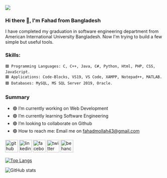![](https://media-exp1.licdn.com/dms/image/C5616AQEfXdF9loKlmw/profile-displaybackgroundimage-shrink_350_1400/0/1589097837182?e=1638403200&v=beta&t=4wxhX7-jxH-jUPFRGYxlgH8ZNyNSncn1TDh8_DVcgtM)

### Hi there 👋, I'm **Fahad** from **Bangladesh**


I have completed my graduation in software engineering department from American International University Bangladesh. Now I'm trying to build a few simple but useful tools.

### Skills:
    🟩 Programming Languages: C, C++, Java, C#, Python, Html, PHP, CSS, JavaScript.
    🟩 Applications: Code-Blocks, VS19, VS Code, XAMPP, Notepad++, MATLAB.
    🟩 Databases: MySQL, MS SQL Server 2019, Oracle.
    
### Summary
  - 🟢 I’m currently working on Web Development 
  - 🟢 I’m currently learning Software Engineering 
  - 🟢 I’m looking to collaborate on Github 
  - 🟢 How to reach me: Email me on fahadmollah43@gmail.com


[<img src='https://cdn.jsdelivr.net/npm/simple-icons@3.0.1/icons/github.svg' alt='github' height='40'>](https://github.com/Fahad4969)  [<img src='https://cdn.jsdelivr.net/npm/simple-icons@3.0.1/icons/linkedin.svg' alt='linkedin' height='40'>](https://www.linkedin.com/in/fahad-mollah-a12540136//)  [<img src='https://cdn.jsdelivr.net/npm/simple-icons@3.0.1/icons/facebook.svg' alt='facebook' height='40'>](https://www.facebook.com/FAHAD6949/)  [<img src='https://cdn.jsdelivr.net/npm/simple-icons@3.0.1/icons/twitter.svg' alt='twitter' height='40'>](https://twitter.com/FahadMollah8)  [<img src='https://cdn.jsdelivr.net/npm/simple-icons@3.0.1/icons/behance.svg' alt='behance' height='40'>](https://www.behance.net/mollahfahae681)  

[![Top Langs](https://github-readme-stats.vercel.app/api/top-langs/?username=Fahad4969)](https://github.com/anuraghazra/github-readme-stats)

![GitHub stats](https://github-readme-stats.vercel.app/api?username=Fahad4969&show_icons=true)  

